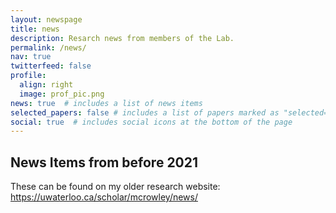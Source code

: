 ```yaml
---
layout: newspage
title: news
description: Resarch news from members of the Lab.
permalink: /news/
nav: true
twitterfeed: false
profile:
  align: right
  image: prof_pic.png
news: true  # includes a list of news items
selected_papers: false # includes a list of papers marked as "selected={true}"
social: true  # includes social icons at the bottom of the page
---
```


## News Items from before 2021
These can be found on my older research website: https://uwaterloo.ca/scholar/mcrowley/news/




